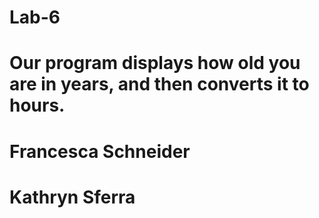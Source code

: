 # Lab-6

# Our program displays how old you are in years, and then converts it to hours.
# Francesca Schneider
# Kathryn Sferra
